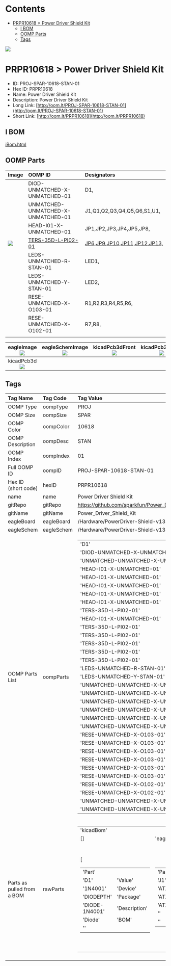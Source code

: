 



Contents
========

* [PRPR10618 > Power Driver Shield Kit](#prpr10618--power-driver-shield-kit)
	* [I BOM](#i-bom)
	* [OOMP Parts](#oomp-parts)
	* [Tags](#tags)
  
![][im]
# PRPR10618 > Power Driver Shield Kit

- ID: PROJ-SPAR-10618-STAN-01
- Hex ID: PRPR10618
- Name: Power Driver Shield Kit
- Description: Power Driver Shield Kit
- Long Link: [http://oom.lt/PROJ-SPAR-10618-STAN-01](http://oom.lt/PROJ-SPAR-10618-STAN-01)
- Short Link: [http://oom.lt/PRPR10618](http://oom.lt/PRPR10618)

## I BOM
  
[iBom.html](https://htmlpreview.github.io/?https://github.com/oomlout/oomlout_OOMP_projects/blob/main/PROJ/SPAR/10618/STAN/01ibom.html)
## OOMP Parts
  

|Image|OOMP ID|Designators|
| :--- | :--- | :--- |
|![]()|DIOD-UNMATCHED-X-UNMATCHED-01|D1,|
|![]()|UNMATCHED-UNMATCHED-X-UNMATCHED-01|J1,Q1,Q2,Q3,Q4,Q5,Q6,S1,U1,|
|![]()|HEAD-I01-X-UNMATCHED-01|JP1,JP2,JP3,JP4,JP5,JP8,|
|[![](https://raw.githubusercontent.com/oomlout/oomlout_OOMP_parts_V2/TERS/35D/L/PI02/01/main/image_140.jpg)](https://github.com/oomlout/oomlout_OOMP_parts_V2/TERS/35D/L/PI02/01/tree/main/)|[TERS-35D-L-PI02-01](https://github.com/oomlout/oomlout_OOMP_parts_V2/TERS/35D/L/PI02/01/tree/main/)|[JP6,JP9,JP10,JP11,JP12,JP13,](https://github.com/oomlout/oomlout_OOMP_parts_V2/TERS/35D/L/PI02/01/tree/main/)|
|![]()|LEDS-UNMATCHED-R-STAN-01|LED1,|
|![]()|LEDS-UNMATCHED-Y-STAN-01|LED2,|
|![]()|RESE-UNMATCHED-X-O103-01|R1,R2,R3,R4,R5,R6,|
|![]()|RESE-UNMATCHED-X-O102-01|R7,R8,|
||||
  

|eagleImage<br>[![](https://raw.githubusercontent.com/oomlout/oomlout_OOMP_projects_V2/PROJ/SPAR/10618/STAN/01/main/eagleImage_140.png)](https://github.com/oomlout/oomlout_OOMP_projects_V2/PROJ/SPAR/10618/STAN/01/tree/main/eagleImage.png)|eagleSchemImage<br>[![](https://raw.githubusercontent.com/oomlout/oomlout_OOMP_projects_V2/PROJ/SPAR/10618/STAN/01/main/eagleSchemImage_140.png)](https://github.com/oomlout/oomlout_OOMP_projects_V2/PROJ/SPAR/10618/STAN/01/tree/main/eagleSchemImage.png)|kicadPcb3dFront<br>[![](https://raw.githubusercontent.com/oomlout/oomlout_OOMP_projects_V2/PROJ/SPAR/10618/STAN/01/main/kicadPcb3dFront_140.png)](https://github.com/oomlout/oomlout_OOMP_projects_V2/PROJ/SPAR/10618/STAN/01/tree/main/kicadPcb3dFront.png)|kicadPcb3dBack<br>[![](https://raw.githubusercontent.com/oomlout/oomlout_OOMP_projects_V2/PROJ/SPAR/10618/STAN/01/main/kicadPcb3dBack_140.png)](https://github.com/oomlout/oomlout_OOMP_projects_V2/PROJ/SPAR/10618/STAN/01/tree/main/kicadPcb3dBack.png)|
| :---: | :---: | :---: | :---: |
|kicadPcb3d<br>[![](https://raw.githubusercontent.com/oomlout/oomlout_OOMP_projects_V2/PROJ/SPAR/10618/STAN/01/main/kicadPcb3d_140.png)](https://github.com/oomlout/oomlout_OOMP_projects_V2/PROJ/SPAR/10618/STAN/01/tree/main/kicadPcb3d.png)||||

## Tags
  

|Tag Name|Tag Code|Tag Value|
| :--- | :--- | :--- |
|OOMP Type|oompType|PROJ|
|OOMP Size|oompSize|SPAR|
|OOMP Color|oompColor|10618|
|OOMP Description|oompDesc|STAN|
|OOMP Index|oompIndex|01|
|Full OOMP ID|oompID|PROJ-SPAR-10618-STAN-01|
|Hex ID (short code)|hexID|PRPR10618|
|name|name|Power Driver Shield Kit|
|gitRepo|gitRepo|https://github.com/sparkfun/Power_Driver_Shield_Kit|
|gitName|gitName|Power_Driver_Shield_Kit|
|eagleBoard|eagleBoard|/Hardware/PowerDriver-Shield-v13.brd|
|eagleSchem|eagleSchem|/Hardware/PowerDriver-Shield-v13.sch|
|OOMP Parts List|oompParts|<table><tr><td>'D1'</td></tr><tr><td> 'DIOD-UNMATCHED-X-UNMATCHED-01'</td><td> 'J1'</td></tr><tr><td> 'UNMATCHED-UNMATCHED-X-UNMATCHED-01'</td><td> 'JP1'</td></tr><tr><td> 'HEAD-I01-X-UNMATCHED-01'</td><td> 'JP2'</td></tr><tr><td> 'HEAD-I01-X-UNMATCHED-01'</td><td> 'JP3'</td></tr><tr><td> 'HEAD-I01-X-UNMATCHED-01'</td><td> 'JP4'</td></tr><tr><td> 'HEAD-I01-X-UNMATCHED-01'</td><td> 'JP5'</td></tr><tr><td> 'HEAD-I01-X-UNMATCHED-01'</td><td> 'JP6'</td></tr><tr><td> 'TERS-35D-L-PI02-01'</td><td> 'JP8'</td></tr><tr><td> 'HEAD-I01-X-UNMATCHED-01'</td><td> 'JP9'</td></tr><tr><td> 'TERS-35D-L-PI02-01'</td><td> 'JP10'</td></tr><tr><td> 'TERS-35D-L-PI02-01'</td><td> 'JP11'</td></tr><tr><td> 'TERS-35D-L-PI02-01'</td><td> 'JP12'</td></tr><tr><td> 'TERS-35D-L-PI02-01'</td><td> 'JP13'</td></tr><tr><td> 'TERS-35D-L-PI02-01'</td><td> 'LED1'</td></tr><tr><td> 'LEDS-UNMATCHED-R-STAN-01'</td><td> 'LED2'</td></tr><tr><td> 'LEDS-UNMATCHED-Y-STAN-01'</td><td> 'Q1'</td></tr><tr><td> 'UNMATCHED-UNMATCHED-X-UNMATCHED-01'</td><td> 'Q2'</td></tr><tr><td> 'UNMATCHED-UNMATCHED-X-UNMATCHED-01'</td><td> 'Q3'</td></tr><tr><td> 'UNMATCHED-UNMATCHED-X-UNMATCHED-01'</td><td> 'Q4'</td></tr><tr><td> 'UNMATCHED-UNMATCHED-X-UNMATCHED-01'</td><td> 'Q5'</td></tr><tr><td> 'UNMATCHED-UNMATCHED-X-UNMATCHED-01'</td><td> 'Q6'</td></tr><tr><td> 'UNMATCHED-UNMATCHED-X-UNMATCHED-01'</td><td> 'R1'</td></tr><tr><td> 'RESE-UNMATCHED-X-O103-01'</td><td> 'R2'</td></tr><tr><td> 'RESE-UNMATCHED-X-O103-01'</td><td> 'R3'</td></tr><tr><td> 'RESE-UNMATCHED-X-O103-01'</td><td> 'R4'</td></tr><tr><td> 'RESE-UNMATCHED-X-O103-01'</td><td> 'R5'</td></tr><tr><td> 'RESE-UNMATCHED-X-O103-01'</td><td> 'R6'</td></tr><tr><td> 'RESE-UNMATCHED-X-O103-01'</td><td> 'R7'</td></tr><tr><td> 'RESE-UNMATCHED-X-O102-01'</td><td> 'R8'</td></tr><tr><td> 'RESE-UNMATCHED-X-O102-01'</td><td> 'S1'</td></tr><tr><td> 'UNMATCHED-UNMATCHED-X-UNMATCHED-01'</td><td> 'U1'</td></tr><tr><td> 'UNMATCHED-UNMATCHED-X-UNMATCHED-01'</td></tr></table>|
|Parts as pulled from a BOM|rawParts|<table><tr><td>'kicadBom'</td></tr><tr><td> []</td><td> 'eagleBom'</td></tr><tr><td> [<table><tr><td>'Part'</td></tr><tr><td> 'D1'</td><td> 'Value'</td></tr><tr><td> '1N4001'</td><td> 'Device'</td></tr><tr><td> 'DIODEPTH'</td><td> 'Package'</td></tr><tr><td> 'DIODE-1N4001'</td><td> 'Description'</td></tr><tr><td> 'Diode'</td><td> 'BOM'</td></tr><tr><td> ''</td></tr></table></td><td> <table><tr><td>'Part'</td></tr><tr><td> 'J1'</td><td> 'Value'</td></tr><tr><td> 'ATX24RH'</td><td> 'Device'</td></tr><tr><td> 'ATX24RH'</td><td> 'Package'</td></tr><tr><td> 'ATX24_RIGHT_ANGLE'</td><td> 'Description'</td></tr><tr><td> ''</td><td> 'BOM'</td></tr><tr><td> ''</td></tr></table></td><td> <table><tr><td>'Part'</td></tr><tr><td> 'JP1'</td><td> 'Value'</td></tr><tr><td> ''</td><td> 'Device'</td></tr><tr><td> 'M02JST-PTH-2-NS'</td><td> 'Package'</td></tr><tr><td> 'JST-2-PTH-NOSILK'</td><td> 'Description'</td></tr><tr><td> 'Header 2'</td><td> 'BOM'</td></tr><tr><td> ''</td></tr></table></td><td> <table><tr><td>'Part'</td></tr><tr><td> 'JP2'</td><td> 'Value'</td></tr><tr><td> ''</td><td> 'Device'</td></tr><tr><td> 'M02JST-PTH-2-NS'</td><td> 'Package'</td></tr><tr><td> 'JST-2-PTH-NOSILK'</td><td> 'Description'</td></tr><tr><td> 'Header 2'</td><td> 'BOM'</td></tr><tr><td> ''</td></tr></table></td><td> <table><tr><td>'Part'</td></tr><tr><td> 'JP3'</td><td> 'Value'</td></tr><tr><td> ''</td><td> 'Device'</td></tr><tr><td> 'M02JST-PTH-2-NS'</td><td> 'Package'</td></tr><tr><td> 'JST-2-PTH-NOSILK'</td><td> 'Description'</td></tr><tr><td> 'Header 2'</td><td> 'BOM'</td></tr><tr><td> ''</td></tr></table></td><td> <table><tr><td>'Part'</td></tr><tr><td> 'JP4'</td><td> 'Value'</td></tr><tr><td> ''</td><td> 'Device'</td></tr><tr><td> 'M02JST-PTH-2-NS'</td><td> 'Package'</td></tr><tr><td> 'JST-2-PTH-NOSILK'</td><td> 'Description'</td></tr><tr><td> 'Header 2'</td><td> 'BOM'</td></tr><tr><td> ''</td></tr></table></td><td> <table><tr><td>'Part'</td></tr><tr><td> 'JP5'</td><td> 'Value'</td></tr><tr><td> ''</td><td> 'Device'</td></tr><tr><td> 'M02JST-PTH-2-NS'</td><td> 'Package'</td></tr><tr><td> 'JST-2-PTH-NOSILK'</td><td> 'Description'</td></tr><tr><td> 'Header 2'</td><td> 'BOM'</td></tr><tr><td> ''</td></tr></table></td><td> <table><tr><td>'Part'</td></tr><tr><td> 'JP6'</td><td> 'Value'</td></tr><tr><td> ''</td><td> 'Device'</td></tr><tr><td> 'M023.5MM'</td><td> 'Package'</td></tr><tr><td> 'SCREWTERMINAL-3.5MM-2'</td><td> 'Description'</td></tr><tr><td> 'Header 2'</td><td> 'BOM'</td></tr><tr><td> ''</td></tr></table></td><td> <table><tr><td>'Part'</td></tr><tr><td> 'JP7'</td><td> 'Value'</td></tr><tr><td> 'LOGO-SFENEW'</td><td> 'Device'</td></tr><tr><td> 'LOGO-SFENEW'</td><td> 'Package'</td></tr><tr><td> 'SFE-NEW-WEBLOGO'</td><td> 'Description'</td></tr><tr><td> 'Spark Fun Electronics PCB Logo'</td><td> 'BOM'</td></tr><tr><td> ''</td></tr></table></td><td> <table><tr><td>'Part'</td></tr><tr><td> 'JP8'</td><td> 'Value'</td></tr><tr><td> ''</td><td> 'Device'</td></tr><tr><td> 'M02JST-PTH-2-NS'</td><td> 'Package'</td></tr><tr><td> 'JST-2-PTH-NOSILK'</td><td> 'Description'</td></tr><tr><td> 'Header 2'</td><td> 'BOM'</td></tr><tr><td> ''</td></tr></table></td><td> <table><tr><td>'Part'</td></tr><tr><td> 'JP9'</td><td> 'Value'</td></tr><tr><td> ''</td><td> 'Device'</td></tr><tr><td> 'M023.5MM'</td><td> 'Package'</td></tr><tr><td> 'SCREWTERMINAL-3.5MM-2'</td><td> 'Description'</td></tr><tr><td> 'Header 2'</td><td> 'BOM'</td></tr><tr><td> ''</td></tr></table></td><td> <table><tr><td>'Part'</td></tr><tr><td> 'JP10'</td><td> 'Value'</td></tr><tr><td> ''</td><td> 'Device'</td></tr><tr><td> 'M023.5MM'</td><td> 'Package'</td></tr><tr><td> 'SCREWTERMINAL-3.5MM-2'</td><td> 'Description'</td></tr><tr><td> 'Header 2'</td><td> 'BOM'</td></tr><tr><td> ''</td></tr></table></td><td> <table><tr><td>'Part'</td></tr><tr><td> 'JP11'</td><td> 'Value'</td></tr><tr><td> ''</td><td> 'Device'</td></tr><tr><td> 'M023.5MM'</td><td> 'Package'</td></tr><tr><td> 'SCREWTERMINAL-3.5MM-2'</td><td> 'Description'</td></tr><tr><td> 'Header 2'</td><td> 'BOM'</td></tr><tr><td> ''</td></tr></table></td><td> <table><tr><td>'Part'</td></tr><tr><td> 'JP12'</td><td> 'Value'</td></tr><tr><td> ''</td><td> 'Device'</td></tr><tr><td> 'M023.5MM'</td><td> 'Package'</td></tr><tr><td> 'SCREWTERMINAL-3.5MM-2'</td><td> 'Description'</td></tr><tr><td> 'Header 2'</td><td> 'BOM'</td></tr><tr><td> ''</td></tr></table></td><td> <table><tr><td>'Part'</td></tr><tr><td> 'JP13'</td><td> 'Value'</td></tr><tr><td> ''</td><td> 'Device'</td></tr><tr><td> 'M023.5MM'</td><td> 'Package'</td></tr><tr><td> 'SCREWTERMINAL-3.5MM-2'</td><td> 'Description'</td></tr><tr><td> 'Header 2'</td><td> 'BOM'</td></tr><tr><td> ''</td></tr></table></td><td> <table><tr><td>'Part'</td></tr><tr><td> 'LED1'</td><td> 'Value'</td></tr><tr><td> 'Red'</td><td> 'Device'</td></tr><tr><td> 'LED5MM'</td><td> 'Package'</td></tr><tr><td> 'LED5MM'</td><td> 'Description'</td></tr><tr><td> 'LEDs'</td><td> 'BOM'</td></tr><tr><td> ''</td></tr></table></td><td> <table><tr><td>'Part'</td></tr><tr><td> 'LED2'</td><td> 'Value'</td></tr><tr><td> 'Yellow'</td><td> 'Device'</td></tr><tr><td> 'LED5MM'</td><td> 'Package'</td></tr><tr><td> 'LED5MM'</td><td> 'Description'</td></tr><tr><td> 'LEDs'</td><td> 'BOM'</td></tr><tr><td> ''</td></tr></table></td><td> <table><tr><td>'Part'</td></tr><tr><td> 'Q1'</td><td> 'Value'</td></tr><tr><td> 'IRF'</td><td> 'Device'</td></tr><tr><td> 'MOSFET-NCHANNELPTH2'</td><td> 'Package'</td></tr><tr><td> 'TO220V'</td><td> 'Description'</td></tr><tr><td> ''</td><td> 'BOM'</td></tr><tr><td> ''</td></tr></table></td><td> <table><tr><td>'Part'</td></tr><tr><td> 'Q2'</td><td> 'Value'</td></tr><tr><td> 'IRF'</td><td> 'Device'</td></tr><tr><td> 'MOSFET-NCHANNELPTH2'</td><td> 'Package'</td></tr><tr><td> 'TO220V'</td><td> 'Description'</td></tr><tr><td> ''</td><td> 'BOM'</td></tr><tr><td> ''</td></tr></table></td><td> <table><tr><td>'Part'</td></tr><tr><td> 'Q3'</td><td> 'Value'</td></tr><tr><td> 'IRF'</td><td> 'Device'</td></tr><tr><td> 'MOSFET-NCHANNELPTH2'</td><td> 'Package'</td></tr><tr><td> 'TO220V'</td><td> 'Description'</td></tr><tr><td> ''</td><td> 'BOM'</td></tr><tr><td> ''</td></tr></table></td><td> <table><tr><td>'Part'</td></tr><tr><td> 'Q4'</td><td> 'Value'</td></tr><tr><td> 'IRF'</td><td> 'Device'</td></tr><tr><td> 'MOSFET-NCHANNELPTH2'</td><td> 'Package'</td></tr><tr><td> 'TO220V'</td><td> 'Description'</td></tr><tr><td> ''</td><td> 'BOM'</td></tr><tr><td> ''</td></tr></table></td><td> <table><tr><td>'Part'</td></tr><tr><td> 'Q5'</td><td> 'Value'</td></tr><tr><td> 'IRF'</td><td> 'Device'</td></tr><tr><td> 'MOSFET-NCHANNELPTH2'</td><td> 'Package'</td></tr><tr><td> 'TO220V'</td><td> 'Description'</td></tr><tr><td> ''</td><td> 'BOM'</td></tr><tr><td> ''</td></tr></table></td><td> <table><tr><td>'Part'</td></tr><tr><td> 'Q6'</td><td> 'Value'</td></tr><tr><td> 'IRF'</td><td> 'Device'</td></tr><tr><td> 'MOSFET-NCHANNELPTH2'</td><td> 'Package'</td></tr><tr><td> 'TO220V'</td><td> 'Description'</td></tr><tr><td> ''</td><td> 'BOM'</td></tr><tr><td> ''</td></tr></table></td><td> <table><tr><td>'Part'</td></tr><tr><td> 'R1'</td><td> 'Value'</td></tr><tr><td> '10K'</td><td> 'Device'</td></tr><tr><td> 'RESISTORAXIAL-0.3'</td><td> 'Package'</td></tr><tr><td> 'AXIAL-0.3'</td><td> 'Description'</td></tr><tr><td> 'Resistor'</td><td> 'BOM'</td></tr><tr><td> ''</td></tr></table></td><td> <table><tr><td>'Part'</td></tr><tr><td> 'R2'</td><td> 'Value'</td></tr><tr><td> '10K'</td><td> 'Device'</td></tr><tr><td> 'RESISTORAXIAL-0.3'</td><td> 'Package'</td></tr><tr><td> 'AXIAL-0.3'</td><td> 'Description'</td></tr><tr><td> 'Resistor'</td><td> 'BOM'</td></tr><tr><td> ''</td></tr></table></td><td> <table><tr><td>'Part'</td></tr><tr><td> 'R3'</td><td> 'Value'</td></tr><tr><td> '10K'</td><td> 'Device'</td></tr><tr><td> 'RESISTORAXIAL-0.3'</td><td> 'Package'</td></tr><tr><td> 'AXIAL-0.3'</td><td> 'Description'</td></tr><tr><td> 'Resistor'</td><td> 'BOM'</td></tr><tr><td> ''</td></tr></table></td><td> <table><tr><td>'Part'</td></tr><tr><td> 'R4'</td><td> 'Value'</td></tr><tr><td> '10K'</td><td> 'Device'</td></tr><tr><td> 'RESISTORAXIAL-0.3'</td><td> 'Package'</td></tr><tr><td> 'AXIAL-0.3'</td><td> 'Description'</td></tr><tr><td> 'Resistor'</td><td> 'BOM'</td></tr><tr><td> ''</td></tr></table></td><td> <table><tr><td>'Part'</td></tr><tr><td> 'R5'</td><td> 'Value'</td></tr><tr><td> '10K'</td><td> 'Device'</td></tr><tr><td> 'RESISTORAXIAL-0.3'</td><td> 'Package'</td></tr><tr><td> 'AXIAL-0.3'</td><td> 'Description'</td></tr><tr><td> 'Resistor'</td><td> 'BOM'</td></tr><tr><td> ''</td></tr></table></td><td> <table><tr><td>'Part'</td></tr><tr><td> 'R6'</td><td> 'Value'</td></tr><tr><td> '10K'</td><td> 'Device'</td></tr><tr><td> 'RESISTORAXIAL-0.3'</td><td> 'Package'</td></tr><tr><td> 'AXIAL-0.3'</td><td> 'Description'</td></tr><tr><td> 'Resistor'</td><td> 'BOM'</td></tr><tr><td> ''</td></tr></table></td><td> <table><tr><td>'Part'</td></tr><tr><td> 'R7'</td><td> 'Value'</td></tr><tr><td> '1K'</td><td> 'Device'</td></tr><tr><td> 'RESISTORAXIAL-0.3'</td><td> 'Package'</td></tr><tr><td> 'AXIAL-0.3'</td><td> 'Description'</td></tr><tr><td> 'Resistor'</td><td> 'BOM'</td></tr><tr><td> ''</td></tr></table></td><td> <table><tr><td>'Part'</td></tr><tr><td> 'R8'</td><td> 'Value'</td></tr><tr><td> '1K'</td><td> 'Device'</td></tr><tr><td> 'RESISTORAXIAL-0.3'</td><td> 'Package'</td></tr><tr><td> 'AXIAL-0.3'</td><td> 'Description'</td></tr><tr><td> 'Resistor'</td><td> 'BOM'</td></tr><tr><td> ''</td></tr></table></td><td> <table><tr><td>'Part'</td></tr><tr><td> 'S1'</td><td> 'Value'</td></tr><tr><td> ''</td><td> 'Device'</td></tr><tr><td> 'SWITCH-SPSTPTH'</td><td> 'Package'</td></tr><tr><td> 'SWITCH-SPDT'</td><td> 'Description'</td></tr><tr><td> 'SPST Switch'</td><td> 'BOM'</td></tr><tr><td> ''</td></tr></table></td><td> <table><tr><td>'Part'</td></tr><tr><td> 'U1'</td><td> 'Value'</td></tr><tr><td> 'Arduino'</td><td> 'Device'</td></tr><tr><td> 'ARDUINO_SHIELDLABEL'</td><td> 'Package'</td></tr><tr><td> 'DUEMILANOVE_SHIELD'</td><td> 'Description'</td></tr><tr><td> ''</td><td> 'BOM'</td></tr><tr><td> ''</td></tr></table>]</td></tr></table>|
||||



[im]: kicadPcb3d_450.png
